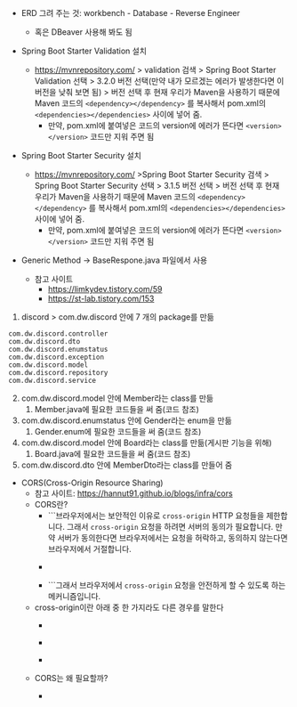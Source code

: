 * ERD 그려 주는 것: workbench - Database - Reverse Engineer
	* 혹은 DBeaver 사용해 봐도 됨

* Spring Boot Starter Validation 설치
	* https://mvnrepository.com/ > validation 검색 > Spring Boot Starter Validation 선택 > 3.2.0 버전 선택(만약 내가 모르겠는 에러가 발생한다면 이 버전을 낮춰 보면 됨) > 버전 선택 후 현재 우리가 Maven을 사용하기 때문에 Maven 코드의 `<dependency></dependency>` 를 복사해서 pom.xml의 `<dependencies></dependencies>` 사이에 넣어 줌.
		* 만약, pom.xml에 붙여넣은 코드의 version에 에러가 뜬다면 `<version></version>` 코드만 지워 주면 됨
* Spring Boot Starter Security 설치
	* https://mvnrepository.com/ >Spring Boot Starter Security 검색 > Spring Boot Starter Security 선택 > 3.1.5 버전 선택 > 버전 선택 후 현재 우리가 Maven을 사용하기 때문에 Maven 코드의 `<dependency></dependency>` 를 복사해서 pom.xml의 `<dependencies></dependencies>` 사이에 넣어 줌.
		* 만약, pom.xml에 붙여넣은 코드의 version에 에러가 뜬다면 `<version></version>` 코드만 지워 주면 됨

* Generic Method → BaseRespone.java 파일에서 사용
	* 참고 사이트
		* https://limkydev.tistory.com/59
		* https://st-lab.tistory.com/153

1. discord > com.dw.discord 안에 7 개의 package를 만듦
```
com.dw.discord.controller
com.dw.discord.dto
com.dw.discord.enumstatus
com.dw.discord.exception
com.dw.discord.model
com.dw.discord.repository
com.dw.discord.service
```
2. com.dw.discord.model 안에 Member라는 class를 만듦
	1. Member.java에 필요한 코드들을 써 줌(코드 참조)
3. com.dw.discord.enumstatus 안에 Gender라는 enum을 만듦
	1. Gender.enum에 필요한 코드들을 써 줌(코드 참조)
4. com.dw.discord.model 안에 Board라는 class를 만듦(게시판 기능을 위해)
	1. Board.java에 필요한 코드들을 써 줌(코드 참조)
5. com.dw.discord.dto 안에 MemberDto라는 class를 만들어 줌

* CORS(Cross-Origin Resource Sharing)
	* 참고 사이트: https://hannut91.github.io/blogs/infra/cors
	* CORS란?
		* ```브라우저에서는 보안적인 이유로 `cross-origin` HTTP 요청들을 제한합니다. 그래서 `cross-origin` 요청을 하려면 서버의 동의가 필요합니다. 만약 서버가 동의한다면 브라우저에서는 요청을 허락하고, 동의하지 않는다면 브라우저에서 거절합니다.
		* ```이러한 허락을 구하고 거절하는 메커니즘을 HTTP-header를 이용해서 가능한데, 이를 CORS(Cross-Origin Resource Sharing)라고 부릅니다.
		* ```그래서 브라우저에서 `cross-origin` 요청을 안전하게 할 수 있도록 하는 메커니즘입니다.
	* cross-origin이란 아래 중 한 가지라도 다른 경우를 말한다
		* ```1. 프로토콜 - http와 https는 프로토콜이 다르다.
		* ```2. 도메인 - domain.com과 other-domain.com은 다르다.
		* ```3. 포트 번호 - 8080 포트와 3000 포트는 다르다.
	* CORS는 왜 필요할까?
		* ```CORS가 없이 모든 곳에서 데이터를 요청할 수 있게 되면, 다른 사이트에서 원래 사이트를 흉내 낼 수 있게 됩니다. 예를 들어서 기존 사이트와 완전히 동일하게 동작하도록 하여 사용자가 로그인을 하도록 만들고, 로그인했던 세션을 탈취하여 악의적으로 정보를 추출하거나 다른 사람의 정보를 입력하는 등 공격을 할 수 있습니다. 이렇나 공격을 할 수 없도록 브라우저에서 보호하고, 필요한 경우 에만 서버와 협의하여 요청할 수 있도록 하기 위해서 필요합니다.